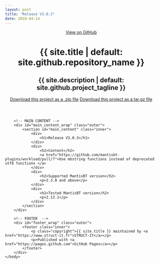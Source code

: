 ```yaml
---
layout: post
title: "Release V3.0.3"
date: 2018-04-14
---
```

<html lang="{{ site.lang | default: "en-US" }}">
	<head>
		<meta charset='utf-8'>
		<meta http-equiv="X-UA-Compatible" content="chrome=1">
		<meta name="viewport" content="width=device-width,maximum-scale=2">
		<meta name="description" content="{{ site.title | default: site.github.repository_name }} : {{ site.description | default: site.github.project_tagline }}">
		<link rel="stylesheet" type="text/css" media="screen" href="{{ '/assets/css/style.css?v=' | append: site.github.build_revision | relative_url }}">
	</head>
	<body>
		<!-- HEADER -->
		<div id="header_wrap" class="outer">
			<header class="inner">
				<a id="forkme_banner" href="{{ site.github.repository_url }}">View on GitHub</a>
				<h1 id="project_title">{{ site.title | default: site.github.repository_name }}</h1>
				<h2 id="project_tagline">{{ site.description | default: site.github.project_tagline }}</h2>
				<section id="downloads">
					<a class="zip_download_link" href="https://github.com/mantisbt-plugins/workload/archive/V3.0.3.zip">Download this project as a .zip file</a>
					<a class="tar_download_link" href="https://github.com/mantisbt-plugins/workload/archive/V3.0.3.tar.gz">Download this project as a tar.gz file</a>
				</section>
			</header>
		</div>
		
		<!-- MAIN CONTENT -->
		<div id="main_content_wrap" class="outer">
			<section id="main_content" class="inner">
				<div>
					<h1>Release V3.0.3</h1>
				</div>
				<div>
					<h2>Content</h2>
					<a href="https://github.com/mantisbt-plugins/workload/pull/7">Use mbstring functions instead of deprecated utf8 functions </a>
				</div>
				<div>
					<h2>Supported MantisBT version</h2>
					<p>2.3.0 and above</p>
				</div>
				<div>
					<h2>Tested MantisBT version</h2>
					<p>2.13.1</p>
				</div>
			</section>
		</div>
		
		<!-- FOOTER  -->
		<div id="footer_wrap" class="outer">
			<footer class="inner">
				<p class="copyright">{{ site.title }} maintained by <a href="https://www.struct-it.fr">STRUCT-IT</a></p>
				<p>Published with <a href="https://pages.github.com">GitHub Pages</a></p>
			</footer>
		</div>
	</body>
</html>
